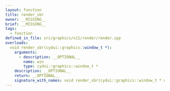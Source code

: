 ```yaml
---
layout: function
title: render_sbr
owner: __MISSING__
brief: __MISSING__
tags:
  - function
defined_in_file: src/graphics/x11/render/render.cpp
overloads:
  void render_sbr(cydui::graphics::window_t *):
    arguments:
      - description: __OPTIONAL__
        name: win
        type: cydui::graphics::window_t *
    description: __OPTIONAL__
    return: __OPTIONAL__
    signature_with_names: void render_sbr(cydui::graphics::window_t * win)
---
```


